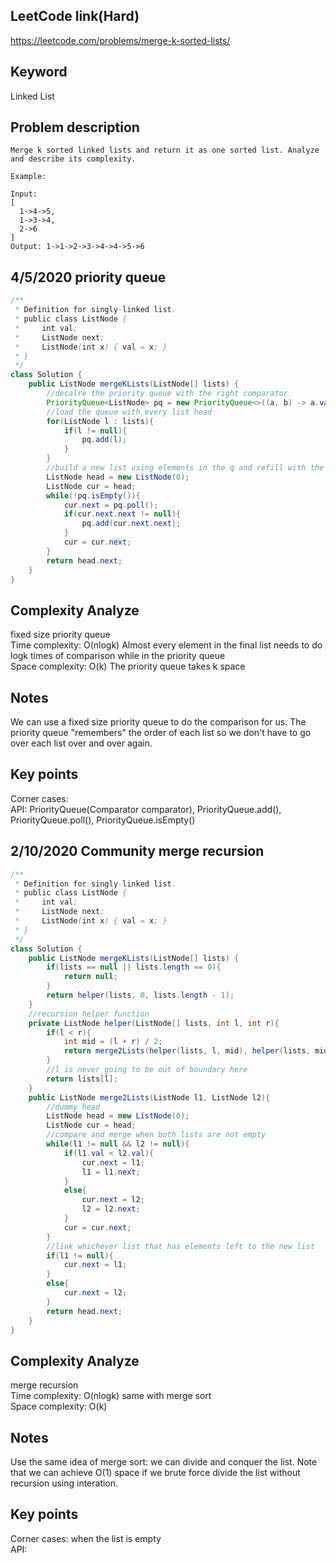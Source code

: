 ## LeetCode link(Hard)
https://leetcode.com/problems/merge-k-sorted-lists/

## Keyword
Linked List

## Problem description
```
Merge k sorted linked lists and return it as one sorted list. Analyze and describe its complexity.

Example:

Input:
[
  1->4->5,
  1->3->4,
  2->6
]
Output: 1->1->2->3->4->4->5->6
```
## 4/5/2020 priority queue

```java
/**
 * Definition for singly-linked list.
 * public class ListNode {
 *     int val;
 *     ListNode next;
 *     ListNode(int x) { val = x; }
 * }
 */
class Solution {
    public ListNode mergeKLists(ListNode[] lists) {
        //decalre the priority queue with the right comparator
        PriorityQueue<ListNode> pq = new PriorityQueue<>((a, b) -> a.val - b.val);
        //load the queue with every list head
        for(ListNode l : lists){
            if(l != null){
                pq.add(l);
            }
        }
        //build a new list using elements in the q and refill with the used elements' next
        ListNode head = new ListNode(0);
        ListNode cur = head;
        while(!pq.isEmpty()){
            cur.next = pq.poll();
            if(cur.next.next != null){
                pq.add(cur.next.next);
            }
            cur = cur.next;
        }
        return head.next;
    }
}
```

## Complexity Analyze
fixed size priority queue\
Time complexity: O(nlogk) Almost every element in the final list needs to do logk times of comparison while in the priority queue\
Space complexity: O(k) The priority queue takes k space

## Notes
We can use a fixed size priority queue to do the comparison for us. The priority queue "remembers" the order of each list so we don't have to go over each list over and over again.

## Key points
Corner cases: \
API: PriorityQueue(Comparator<type> comparator), PriorityQueue.add(), PriorityQueue.poll(), PriorityQueue.isEmpty()

## 2/10/2020 Community merge recursion

```java
/**
 * Definition for singly-linked list.
 * public class ListNode {
 *     int val;
 *     ListNode next;
 *     ListNode(int x) { val = x; }
 * }
 */
class Solution {
    public ListNode mergeKLists(ListNode[] lists) {
        if(lists == null || lists.length == 0){
            return null;
        }
        return helper(lists, 0, lists.length - 1);
    }
    //recursion helper function
    private ListNode helper(ListNode[] lists, int l, int r){
        if(l < r){
            int mid = (l + r) / 2;
            return merge2Lists(helper(lists, l, mid), helper(lists, mid + 1, r));
        }
        //l is never going to be out of boundary here
        return lists[l];
    }
    public ListNode merge2Lists(ListNode l1, ListNode l2){
        //dummy head
        ListNode head = new ListNode(0);
        ListNode cur = head;
        //compare and merge when both lists are not empty
        while(l1 != null && l2 != null){
            if(l1.val < l2.val){
                cur.next = l1;
                l1 = l1.next;
            }
            else{
                cur.next = l2;
                l2 = l2.next;
            }
            cur = cur.next;
        }
        //link whichever list that has elements left to the new list
        if(l1 != null){
            cur.next = l1;
        }
        else{
            cur.next = l2;
        }
        return head.next;
    }
}
```

## Complexity Analyze
merge recursion\
Time complexity: O(nlogk) same with merge sort\
Space complexity: O(k)

## Notes
Use the same idea of merge sort: we can divide and conquer the list. Note that we can achieve O(1) space if we brute force divide the list without recursion using interation.

## Key points
Corner cases: when the list is empty\
API: 